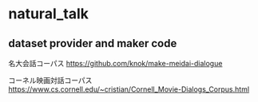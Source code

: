 # natural_talk

## dataset provider and maker code
名大会話コーパス
https://github.com/knok/make-meidai-dialogue

コーネル映画対話コーパス
https://www.cs.cornell.edu/~cristian/Cornell_Movie-Dialogs_Corpus.html
